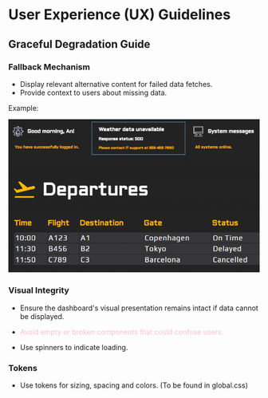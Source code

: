 # User Experience (UX) Guidelines

## Graceful Degradation Guide

### Fallback Mechanism

- Display relevant alternative content for failed data fetches.
- Provide context to users about missing data.

Example:

![alt text](../public/fallbackImage.png)

### Visual Integrity

- Ensure the dashboard's visual presentation remains intact if data cannot be displayed.
- <p style="color: pink">Avoid empty or broken components that could confuse users.</p>
- Use spinners to indicate loading.

### Tokens

- Use tokens for sizing, spacing and colors. (To be found in global.css)
